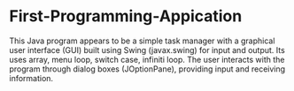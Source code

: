 # First-Programming-Appication
 This Java program appears to be a simple task manager with a graphical user interface (GUI) built using Swing (javax.swing) for input and output. Its uses array, menu loop, switch case, infiniti loop. The user interacts with the program through dialog boxes (JOptionPane), providing input and receiving information.
